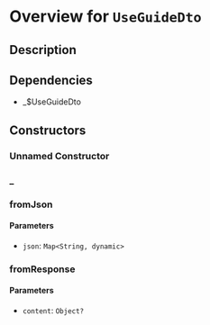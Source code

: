 # Overview for `UseGuideDto`

## Description



## Dependencies

- _$UseGuideDto

## Constructors

### Unnamed Constructor


### _


### fromJson


#### Parameters

- `json`: `Map<String, dynamic>`
### fromResponse


#### Parameters

- `content`: `Object?`
